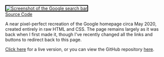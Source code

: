 <div>
	<a href="https://ruitais.github.io/google_frontend/"><img src="/images/google-frontend.png" alt="Screenshot of the Google search bar" class="hero" style="border: 2px solid #000;"></a>
	<div class="project-source"><a href="https://github.com/ruitaiS/google_frontend" >Source Code</a></div>
</div>

A near pixel-perfect recreation of the Google homepage circa May 2020, created entirely in raw HTML and CSS. The page remains largely as it was back when I first made it, though I've recently changed all the links and buttons to redirect back to this page.

[Click here](https://ruitais.github.io/google_frontend/) for a live version, or you can view the GitHub repository [here](https://github.com/ruitaiS/google_frontend). 
